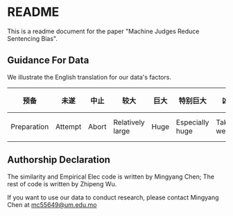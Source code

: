 # README

This is a readme document for the paper "Machine Judges Reduce Sentencing Bias". 

## Guidance For Data

We illustrate the English translation for our data's factors. 

| 预备        | 未遂    | 中止  | 较大             | 巨大 | 特别巨大        | 凶器          | 多次         | 流窜    | 扒窃      | 入户     | 系自首         | 立功                | 系坦白     | 如实供述                   | 自愿认罪           | 认罪认罚      | 累犯       | 前科            | 未成年   | 老年人   | 残疾     | 精神病         | 谅解          | 和解           | 赔偿        | 黑恶势力          | 法官原始刑期     | 预测刑期              |
| ----------- | ------- | ----- | ---------------- | ---- | --------------- | ------------- | ------------ | ------- | --------- | -------- | -------------- | ------------------- | ---------- | -------------------------- | ------------------ | ------------- | ---------- | --------------- | -------- | -------- | -------- | -------------- | ------------- | -------------- | ----------- | ----------------- | ---------------- | --------------------- |
| Preparation | Attempt | Abort | Relatively large | Huge | Especially huge | Take a weapon | Repeat crime | Roaming | Snatching | Burglary | Self-surrender | Meritorious service | Confession | Make a truthful confession | Admission of guilt | Plea leniency | Recidivism | Criminal record | Juvenile | Old-aged | Disabled | Mental illness | Understanding | Reconciliation | Restitution | Underworld forces | Judge sentencing | Prediction Sentencing |

## Authorship Declaration

The similarity and Empirical Elec code is written by Mingyang Chen; The rest of code is written by Zhipeng Wu. 

If you want to use our data to conduct research, please contact Mingyang Chen at mc55649@um.edu.mo
